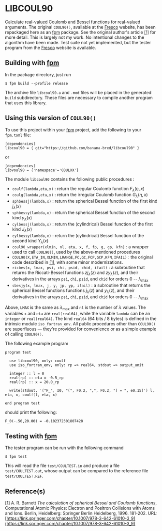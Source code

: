 # LIBCOUL90

Calculate real-valued Coulomb and Bessel functions for real-valued arguments.
The original `COUL90()`, available at the
[Fresco](https://www.fresco.org.uk/programs/barnett/index.htm) website, has been repackaged here as an
[fpm](https://github.com/fortran-lang/fpm) package.
See the original author's article [[1]](#1) for more detail.
This is largely not my work.
No intentional changes to the algorithm have been made.
Test suite not yet implemented, but the tester program from the
[Fresco](https://www.fresco.org.uk/programs/barnett/index.htm) website is available.

## Building with [fpm](https://github.com/fortran-lang/fpm)
In the package directory, just run

    $ fpm build --profile release

The archive file `libcoul90.a` and `.mod` files will be placed in the generated `build` subdirectory.
These files are necessary to compile another program that uses this library.

## Using this version of `COUL90()`

To use this project within your [fpm](https://github.com/fortran-lang/fpm) project, add the following to your `fpm.toml` file:

    [dependencies]
    libcoul90 = { git="https://github.com/banana-bred/libcoul90" }

or

    [dependencies]
    libvoul90 = {'namespace'='COULXX'}

The module `libcoul90` contains the following public procedures :

- `coulf(lambda,eta,x)` : return the regular Coulomb function $F_\lambda(\eta,x)$
- `coulg(lambda,eta,x)` : return the irregular Coulomb function $G_\lambda(\eta,x)$
- `sphbessj(lambda,x)` : return the spherical Bessel function of the first kind $j_\lambda(x)$
- `sphbessy(lambda,x)` : return the spherical Bessel function of the second kind $y_\lambda(x)$
- `cylbessj(lambda,x)` : return the (cylindrical) Bessel function of the first kind $J_\lambda(x)$
- `cylbessy(lambda,x)` : return the (cylindrical) Bessel function of the second kind $Y_\lambda(x)$
- `coul90_wrapper(xlmin, nl, eta, x, f, fp, g, gp, kfn)` : a wrapper used to call `COUL90()`, used by the above-mentioned procedures
- `COUL90(X,ETA_IN,XLMIN,LRANGE,FC,GC,FCP,GCP,KFN,IFAIL)` : the original code described in [[1]](#1), with some minor modernizations.
- `ricbes(x, lmax, psi, chi, psid, chid, ifail)` : a subroutine that returns the Riccati-Bessel functions $zj_\lambda(z)$ and $zy_\lambda(z)$, and their derivatives in the arrays
`psi`, `chi`, `psid`, and `chid` for orders $0$ -- $\lambda_\text{max}$
- `sbesjy(x, lmax, j, y, jp, yp, ifail)` : a subroutine that returns the spherical Bessel functions functions $j_\lambda(z)$ and $y_\lambda(z)$, and their derivatives in the arrays
`psi`, `chi`, `psid`, and `chid` for orders $0$ -- $\lambda_\text{max}$

Above, `LMAX` is the same as $\lambda_\text{max}$ and `nl` is the number of $\lambda$ values.
The variables `x` and `eta` are `real(real64)`, while the variable `lambda` can be an `integer` or `real(real64)`.
The kind `real64` (64 bits / 8 bytes) is defined in the intrinsic module `iso_fortran_env`.
All public procedures other than `COUL90()` are superfluous — they're provided for convenience or as a simple example of calling `COUL90()`.

The following example program

    program test

      use libcoul90, only: coulf
      use iso_fortran_env, only: rp => real64, stdout => output_unit

      integer :: l = 0
      real(rp) :: eta = -0.5_rp
      real(rp) :: x = 20.0_rp

      write(stdout, '("F_", I0, "(", F0.2, ",", F0.2, ") = ", e0.15)') l, eta, x, coulf(l, eta, x)

    end program test

should print the following:

    F_0(-.50,20.00) = -0.102372301807428

## Testing with [fpm](https://github.com/fortran-lang/fpm)

The tester program can be run with the following command

    $ fpm test

This will read the file `test/COULTEST.in` and produce a file `test/COULTEST.out`, whose output can be compared to the reference file `test/COULTEST.REF`.



## Reference(s)

<a id="1">[1]</a>
A. R. Barnett
*The calculation of spherical Bessel and Coulomb functions*,
Computational Atomic Physics: Electron and Positron Collisions with Atoms and Ions. Berlin, Heidelberg: Springer Berlin Heidelberg, 1996. 181-202.
URL: [https://link.springer.com/chapter/10.1007/978-3-642-61010-3_9](https://link.springer.com/chapter/10.1007/978-3-642-61010-3_9)
